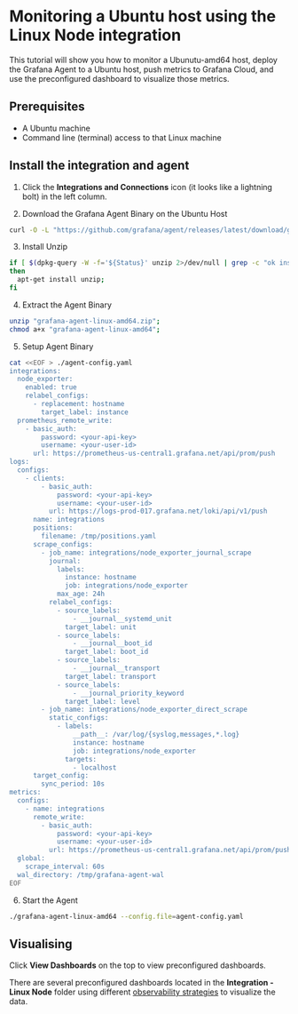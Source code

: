 # Monitoring a Ubuntu host using the Linux Node integration

This tutorial will show you how to monitor a Ubunutu-amd64 host, deploy the Grafana Agent to a Ubuntu host, push metrics to Grafana Cloud, and use the preconfigured dashboard to visualize those metrics.

## Prerequisites

- A Ubuntu machine
- Command line (terminal) access to that Linux machine

## Install the integration and agent

1. Click the **Integrations and Connections** icon (it looks like a lightning bolt) in the left column.

2. Download the Grafana Agent Binary on the Ubuntu Host

```bash
curl -O -L "https://github.com/grafana/agent/releases/latest/download/grafana-agent-linux-amd64.zip";
```

3. Install Unzip

```bash
if [ $(dpkg-query -W -f='${Status}' unzip 2>/dev/null | grep -c "ok installed") -eq 0 ];
then
  apt-get install unzip;
fi
```

4. Extract the Agent Binary

```bash
unzip "grafana-agent-linux-amd64.zip";
chmod a+x "grafana-agent-linux-amd64";
```

5. Setup Agent Binary
```bash
cat <<EOF > ./agent-config.yaml
integrations:
  node_exporter:
    enabled: true
    relabel_configs:
      - replacement: hostname
        target_label: instance
  prometheus_remote_write:
    - basic_auth:
        password: <your-api-key>
        username: <your-user-id>
      url: https://prometheus-us-central1.grafana.net/api/prom/push
logs:
  configs:
    - clients:
        - basic_auth:
            password: <your-api-key>
            username: <your-user-id>
          url: https://logs-prod-017.grafana.net/loki/api/v1/push
      name: integrations
      positions:
        filename: /tmp/positions.yaml
      scrape_configs:
        - job_name: integrations/node_exporter_journal_scrape
          journal:
            labels:
              instance: hostname
              job: integrations/node_exporter
            max_age: 24h
          relabel_configs:
            - source_labels:
                - __journal__systemd_unit
              target_label: unit
            - source_labels:
                - __journal__boot_id
              target_label: boot_id
            - source_labels:
                - __journal__transport
              target_label: transport
            - source_labels:
                - __journal_priority_keyword
              target_label: level
        - job_name: integrations/node_exporter_direct_scrape
          static_configs:
            - labels:
                __path__: /var/log/{syslog,messages,*.log}
                instance: hostname
                job: integrations/node_exporter
              targets:
                - localhost
      target_config:
        sync_period: 10s
metrics:
  configs:
    - name: integrations
      remote_write:
        - basic_auth:
            password: <your-api-key>
            username: <your-user-id>
          url: https://prometheus-us-central1.grafana.net/api/prom/push
  global:
    scrape_interval: 60s
  wal_directory: /tmp/grafana-agent-wal
EOF
```

6. Start the Agent

```bash
./grafana-agent-linux-amd64 --config.file=agent-config.yaml
```

## Visualising

Click **View Dashboards** on the top to view preconfigured dashboards.

There are several preconfigured dashboards located in the **Integration - Linux Node** folder using different [observability strategies](https://grafana.com/docs/grafana/latest/dashboards/build-dashboards/best-practices/#common-observability-strategies) to visualize the data. 
